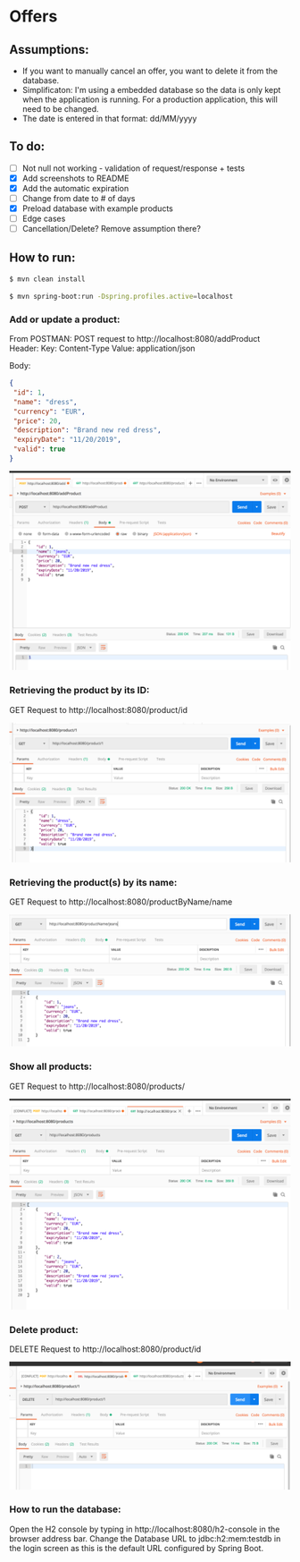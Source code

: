 # Offers


## Assumptions:
- If you want to manually cancel an offer, you want to delete it from the database.
- Simplificaton: I'm using a embedded database so the data is only kept when the application is running. For a production application, this will need to be changed.
- The date is entered in that format: dd/MM/yyyy

## To do:
- [ ] Not null not working - validation of request/response + tests
- [X] Add screenshots to README
- [X] Add the automatic expiration
- [ ] Change from date to # of days
- [X] Preload database with example products
- [ ] Edge cases
- [ ] Cancellation/Delete? Remove assumption there? 

## How to run: 

```sh 
$ mvn clean install
```

```sh
$ mvn spring-boot:run -Dspring.profiles.active=localhost
```


### Add or update a product: 

From POSTMAN:
   POST request to http://localhost:8080/addProduct
    Header:
     Key: Content-Type 
     Value: application/json
     
   Body: 

   ```json
{
	"id": 1,
	"name": "dress",
	"currency": "EUR",
	"price": 20,
	"description": "Brand new red dress",
	"expiryDate": "11/20/2019",
	"valid": true
}
   ```



![postman](./screenshotAddModify.png?raw=true "Postman")

### Retrieving the product by its ID: 

GET Request to http://localhost:8080/product/id

![postman](./show1Product.png?raw=true "Postman")

### Retrieving the product(s) by its name:

GET Request to http://localhost:8080/productByName/name

![postman](./screenshotProductName.png?raw=true "Postman")

### Show all products: 

GET Request to http://localhost:8080/products/

![postman](./showAllProducts.png?raw=true "Postman")

### Delete product: 

DELETE Request to http://localhost:8080/product/id

![postman](./screenshotDelete.png?raw=true "Postman")


### How to run the database: 
Open the H2 console by typing in http://localhost:8080/h2-console in the browser address bar.
Change the Database URL to jdbc:h2:mem:testdb in the login screen as this is the default URL configured by Spring Boot.

